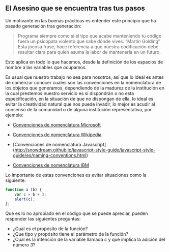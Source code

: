 ## **El Asesino que se encuentra tras tus pasos**

Un motivante en las buenas prácticas es entender este principio que ha pasado generación tras generación:
> Programa siempre como si el tipo que acabe manteniendo tu código fuera un psicópata violento que sabe dónde vives.
> “Martin Golding”
Esta jocosa frase, hace referencia a que nuestra codificación debe resultar clara para quien asuma la labor de mantenerla en un futuro.
 
Esto aplica en todo lo que hacemos, desde la definición de los espacios de nombre a las variables que ocupamos.
 
Es usual que nuestro trabajo no sea para nosotros, así que lo ideal es antes de comenzar conocer cuales son las convenciones en la nomenclatura de los objetos que generamos, dependiendo de la madurez de la institución en la cual prestemos nuestro servicio es sí dispondrán o no esta especificación, en la situación de que no dispongan de ella, lo ideal es evitar la creatividad natural que nos puede invadir, lo mejor es acudir al consenso de la comunidad o de alguna institución representativa, por ejemplo:
 
* [Convenciones de nomenclatura Microsoft](https://msdn.microsoft.com/es-es/library/cc467490(v=vs.71).aspx)
 
* [Convenciones de nomenclatura Wikipedia](https://es.wikipedia.org/wiki/Convenci%C3%B3n_de_nombres_(programaci%C3%B3n))
 
* [Convenciones de nomenclatura Javascript] (http://snowdream.github.io/javascript-style-guide/javascript-style-guide/es/naming-conventions.html)
 
* [Convenciones de nomenclatura IBM](https://www.ibm.com/support/knowledgecenter/es/SSLVQG_7.0.1/datacollection_survey_reporter_ddita/datacollection/reporter/xml/naming_conventions.html)

Lo importante de estas convenciones es evitar situaciones como la siguiente:
 
<!-- language: lang-js -->
```javascript
function a (b) { 
    var c = b + 3; 
    alert(c); 
};
```

Qué es lo no apropiado en el código que se puede apreciar, pueden responder las siguientes preguntas:
- ¿Cual es el propósito de la función?
- ¿Que tipo y propósito tiene el parámetro de la función?
- ¿Cual es la intención de la variable llamada *c* y que implica la adición del número *3*?


